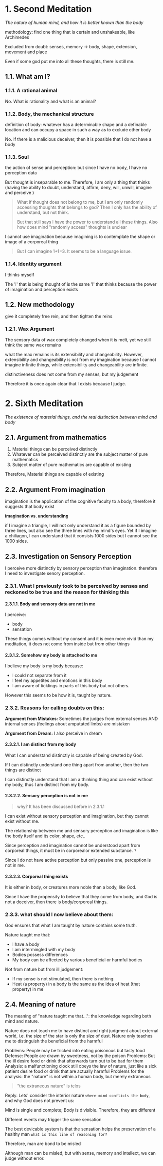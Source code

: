 # 1. Second Meditation

*The nature of human mind, and how it is better known than the body*

methodology: find one thing that is certain and unshakeable, like Archimedes

Excluded from doubt: senses, memory -> body, shape, extension, movement and place

Even if some god put me into all these thoughts, there is still me.

## 1.1. What am I?

### 1.1.1. A rational animal

No. What is rationality and what is an animal?

### 1.1.2. Body, the mechanical structure

definition of body: whatever has a determinable shape and a definable location and can occupy a space in such a way as to exclude other body

No. If there is a malicious deceiver, then it is possible that I do not have a body

### 1.1.3. Soul

the action of sense and perception: but since I have no body, I have no perception data

But thought is inseparable to me. Therefore, I am only a thing that thinks (having the ability to doubt, understand, affirm, deny, will, unwill, imagine and perceive )

> What if thought does not belong to me, but I am only randomly accessing thoughts that belongs to god? Then I only has the ability of understand, but not think.
>
> But that still says I have the power to understand all these things. Also how does mind "randomly access" thoughts is unclear

I cannot use imagination because imagining is to contemplate the shape or image of a corporeal thing

> But I can imagine 1+1=3. It seems to be a language issue.

### 1.1.4. Identity argument

I thinks myself

The 'I' that is being thought of is the same 'I' that thinks because the power of imagination and perception exists

## 1.2. New methodology

give it completely free rein, and then tighten the reins

### 1.2.1. Wax Argument

The sensory data of wax completely changed when it is melt, yet we still think the same wax remains

what the max remains is its extensibility and changeability. However, extensibility and changeability is not from my imagination because I cannot imagine infinite things, while extensibility and changeability are infinite.

distinctiveness does not come from my senses, but my judgement

Therefore it is once again clear that I exists because I judge.

# 2. Sixth Meditation

*The existence of material things, and the real distinction between mind and body*

## 2.1. Argument from mathematics

1. Material things can be perceived distinctly
2. Whatever can be perceived distinctly are the subject matter of pure mathematics
3. Subject matter of pure mathematics are capable of existing

Therefore, Material things are capable of existing

## 2.2. Argument From imagination

imagination is the application of the cognitive faculty to a body, therefore it suggests that body exist

**imagination vs. understanding**

if I imagine a triangle, I will not only understand it as a figure bounded by three lines, but also see the three lines with my mind's eyes. Yet if I imagine a chiliagon, I can understand that it consists 1000 sides but I cannot see the 1000 sides.

## 2.3. Investigation on Sensory Perception

I perceive more distinctly by sensory perception than imagination. therefore I need to investigate senory perception.

### 2.3.1. What I previously took to be perceived by senses and reckoned to be true and the reason for thinking this

#### 2.3.1.1. Body and sensory data are not in me

I perceive:

- body
- sensation

These things comes without my consent and it is even more vivid than my meditation, it does not come from inside but from other things

#### 2.3.1.2. Somehow my body is attached to me

I believe my body is my body because:

- I could not separate from it
- I feel my appetites and emotions in this body
- I am aware of ticklings in parts of this body but not others.

However this seems to be how it is, taught by nature.

### 2.3.2. Reasons for calling doubts on this:

**Argument from Mistakes:** Sometimes the judges from external senses AND internal senses (feelings about amputated limbs) are mistaken

**Argument from Dream:** I also perceive in dream

#### 2.3.2.1. I am distinct from my body

What I can understand distinctly is capable of being created by God.

If I can distinctly understand one thing apart from another, then the two things are distinct

I can distinctly understand that I am a thinking thing and can exist without my body, thus I am distinct from my body.

#### 2.3.2.2. Sensory perception is not in me

> why? It has been discussed before in 2.3.1.1

I can exist without sensory perception and imagination, but they cannot exist without me.

The relationship between me and sensory perception and imagination is like the body itself and its color, shape, etc..

Since perception and imagination cannot be understood apart from corporeal things, it must be in corporealor extended substance. `?`

Since I do not have active perception but only passive one, perception is not in me.

#### 2.3.2.3. Corporeal thing exists

It is either in body, or creatures more noble than a body, like God.

Since I have the propensity to believe that they come from body, and God is not a deceiver, then there is body/corporeal things.

### 2.3.3. what should I now believe about them:

God ensures that what I am taught by nature contains some truth.

Nature taught me that:

- I have a body
- I am intermingled with my body
- Bodies possess differences
- My body can be affected by various beneficial or harmful bodies

Not from nature but from ill judgement:

- If my sense is not stimulated, then there is nothing
- Heat (a property) in a body is the same as the idea of heat (that property) in me


## 2.4. Meaning of nature

The meaning of "nature taught me that...": the knowledge regarding both mind and nature.

Nature does not teach me to have distinct and right judgment about external world, i.e. the size of the star is only the size of dust.
Nature only teaches me to distinguish the beneficial from the harmful

Problems: People may be tricked into eating poisonous but tasty food
Defense: People are drawn by sweetness, not by the poison
Problems: But the ill desire food or drink that afterwards turn out to be bad for them
Analysis: a malfunctioning clock still obeys the law of nature, just like a sick patient desire food or drink that are actually harmful
Problems for the analysis: the "nature" is not within a human body, but merely extraneous

> "the extraneous nature" is telos


Reply: Lets' consider the interior nature `where mind conflicts the body`, and why God does not prevent us:

Mind is single and complete; Body is divisible. Therefore, they are different

Different events may trigger the same sensation

The best devicable system is that the sensation helps the preservation of a healthy man `what is this line of reasoning for?`

Therefore, man are bond to be misled


Although man can be misled, but with sense, memory and intellect, we can judge without error.
